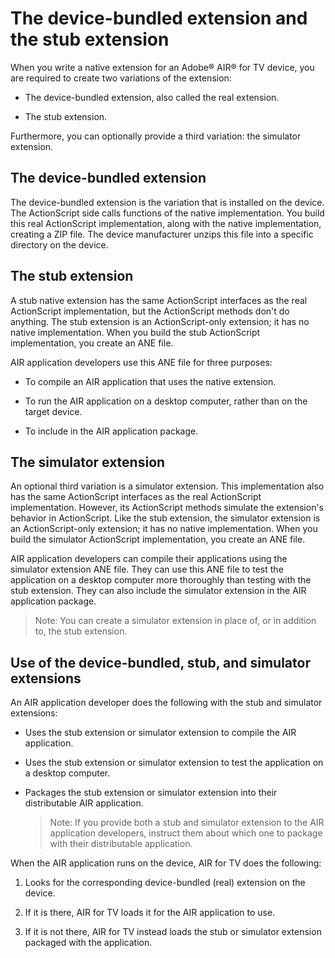 # The device-bundled extension and the stub extension

When you write a native extension for an Adobe® AIR® for TV device, you are
required to create two variations of the extension:

- The device-bundled extension, also called the real extension.

- The stub extension.

Furthermore, you can optionally provide a third variation: the simulator
extension.

## The device-bundled extension

The device-bundled extension is the variation that is installed on the device.
The ActionScript side calls functions of the native implementation. You build
this real ActionScript implementation, along with the native implementation,
creating a ZIP file. The device manufacturer unzips this file into a specific
directory on the device.

## The stub extension

A stub native extension has the same ActionScript interfaces as the real
ActionScript implementation, but the ActionScript methods don't do anything. The
stub extension is an ActionScript-only extension; it has no native
implementation. When you build the stub ActionScript implementation, you create
an ANE file.

AIR application developers use this ANE file for three purposes:

- To compile an AIR application that uses the native extension.

- To run the AIR application on a desktop computer, rather than on the target
  device.

- To include in the AIR application package.

## The simulator extension

An optional third variation is a simulator extension. This implementation also
has the same ActionScript interfaces as the real ActionScript implementation.
However, its ActionScript methods simulate the extension's behavior in
ActionScript. Like the stub extension, the simulator extension is an
ActionScript-only extension; it has no native implementation. When you build the
simulator ActionScript implementation, you create an ANE file.

AIR application developers can compile their applications using the simulator
extension ANE file. They can use this ANE file to test the application on a
desktop computer more thoroughly than testing with the stub extension. They can
also include the simulator extension in the AIR application package.

> Note: You can create a simulator extension in place of, or in addition to, the
> stub extension.

## Use of the device-bundled, stub, and simulator extensions

An AIR application developer does the following with the stub and simulator
extensions:

- Uses the stub extension or simulator extension to compile the AIR application.

- Uses the stub extension or simulator extension to test the application on a
  desktop computer.

- Packages the stub extension or simulator extension into their distributable
  AIR application.

  > Note: If you provide both a stub and simulator extension to the AIR
  > application developers, instruct them about which one to package with their
  > distributable application.

When the AIR application runs on the device, AIR for TV does the following:

1.  Looks for the corresponding device-bundled (real) extension on the device.

2.  If it is there, AIR for TV loads it for the AIR application to use.

3.  If it is not there, AIR for TV instead loads the stub or simulator extension
    packaged with the application.
